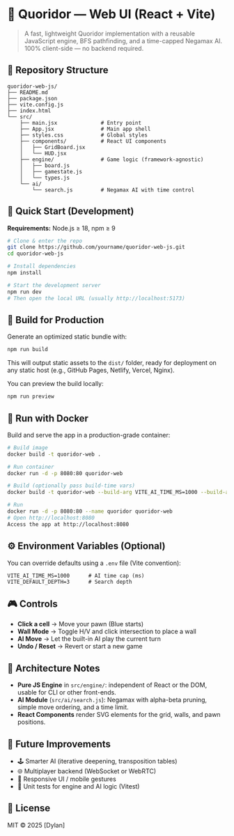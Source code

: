 # 🧩 Quoridor — Web UI (React + Vite)

> A fast, lightweight Quoridor implementation with a reusable JavaScript engine, BFS pathfinding, and a time-capped Negamax AI.
> 100% client-side — no backend required.

## 📁 Repository Structure

```
quoridor-web-js/
├── README.md
├── package.json
├── vite.config.js
├── index.html
└── src/
    ├── main.jsx              # Entry point
    ├── App.jsx               # Main app shell
    ├── styles.css            # Global styles
    ├── components/           # React UI components
    │   ├── GridBoard.jsx
    │   └── HUD.jsx
    ├── engine/               # Game logic (framework-agnostic)
    │   ├── board.js
    │   ├── gamestate.js
    │   └── types.js
    └── ai/
        └── search.js         # Negamax AI with time control
```

## 🚀 Quick Start (Development)

**Requirements:** Node.js ≥ 18, npm ≥ 9

```bash
# Clone & enter the repo
git clone https://github.com/yourname/quoridor-web-js.git
cd quoridor-web-js

# Install dependencies
npm install

# Start the development server
npm run dev
# Then open the local URL (usually http://localhost:5173)
```

## 🧱 Build for Production

Generate an optimized static bundle with:

```bash
npm run build
```

This will output static assets to the `dist/` folder, ready for deployment on any static host (e.g., GitHub Pages, Netlify, Vercel, Nginx).

You can preview the build locally:

```bash
npm run preview
```

## 🐳 Run with Docker

Build and serve the app in a production-grade container:

```bash
# Build image
docker build -t quoridor-web .

# Run container
docker run -d -p 8080:80 quoridor-web

# Build (optionally pass build-time vars)
docker build -t quoridor-web --build-arg VITE_AI_TIME_MS=1000 --build-arg VITE_DEFAULT_DEPTH=3 .

# Run
docker run -d -p 8080:80 --name quoridor quoridor-web
# Open http://localhost:8080
Access the app at http://localhost:8080
```

## ⚙️ Environment Variables (Optional)

You can override defaults using a `.env` file (Vite convention):

```
VITE_AI_TIME_MS=1000      # AI time cap (ms)
VITE_DEFAULT_DEPTH=3      # Search depth
```

## 🎮 Controls

* **Click a cell** → Move your pawn (Blue starts)
* **Wall Mode** → Toggle H/V and click intersection to place a wall
* **AI Move** → Let the built-in AI play the current turn
* **Undo / Reset** → Revert or start a new game

## 🧠 Architecture Notes

* **Pure JS Engine** in `src/engine/`: independent of React or the DOM, usable for CLI or other front-ends.
* **AI Module** (`src/ai/search.js`): Negamax with alpha-beta pruning, simple move ordering, and a time limit.
* **React Components** render SVG elements for the grid, walls, and pawn positions.

## 🧩 Future Improvements

* 🕹️ Smarter AI (iterative deepening, transposition tables)
* 🌐 Multiplayer backend (WebSocket or WebRTC)
* 📱 Responsive UI / mobile gestures
* 🧪 Unit tests for engine and AI logic (Vitest)

## 🪪 License

MIT © 2025 [Dylan]
